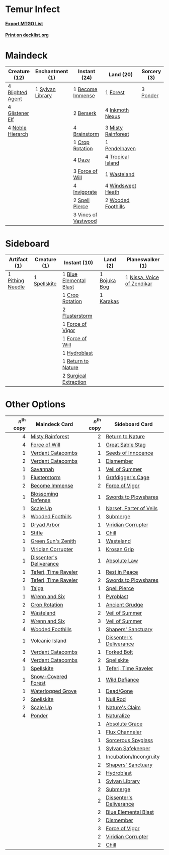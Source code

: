 # Temur Infect

#### [Export MTGO List](../collection/Temur%20Infect/Temur%20Infect.txt)
#### [Print on decklist.org](http://decklist.org/?deckmain=1%09Become%20Immense%0A2%09Berserk%0A4%09Blighted%20Agent%0A4%09Brainstorm%0A1%09Crop%20Rotation%0A4%09Daze%0A3%09Force%20of%20Will%0A1%09Forest%0A4%09Glistener%20Elf%0A4%09Inkmoth%20Nexus%0A4%09Invigorate%0A3%09Misty%20Rainforest%0A4%09Noble%20Hierarch%0A1%09Pendelhaven%0A3%09Ponder%0A2%09Spell%20Pierce%0A1%09Sylvan%20Library%0A4%09Tropical%20Island%0A3%09Vines%20of%20Vastwood%0A1%09Wasteland%0A4%09Windswept%20Heath%0A2%09Wooded%20Foothills&deckside=1%09Blue%20Elemental%20Blast%0A1%09Bojuka%20Bog%0A1%09Crop%20Rotation%0A2%09Flusterstorm%0A1%09Force%20of%20Vigor%0A1%09Force%20of%20Will%0A1%09Hydroblast%0A1%09Karakas%0A1%09Nissa,%20Voice%20of%20Zendikar%0A1%09Pithing%20Needle%0A1%09Return%20to%20Nature%0A1%09Spellskite%0A2%09Surgical%20Extraction)
# Maindeck

|                                       Creature (12)                                       |                                     Enchantment (1)                                     |                                         Instant (24)                                         |                                          Land (20)                                          |                                    Sorcery (3)                                    |
|-------------------------------------------------------------------------------------------|-----------------------------------------------------------------------------------------|----------------------------------------------------------------------------------------------|---------------------------------------------------------------------------------------------|-----------------------------------------------------------------------------------|
|4 [Blighted Agent](http://gatherer.wizards.com/Pages/Card/Details.aspx?multiverseid=214383)|1 [Sylvan Library](http://gatherer.wizards.com/Pages/Card/Details.aspx?multiverseid=2240)|1 [Become Immense](http://gatherer.wizards.com/Pages/Card/Details.aspx?multiverseid=386487)   |1 [Forest](http://gatherer.wizards.com/Pages/Card/Details.aspx?multiverseid=439860)          |3 [Ponder](http://gatherer.wizards.com/Pages/Card/Details.aspx?multiverseid=451051)|
|4 [Glistener Elf](http://gatherer.wizards.com/Pages/Card/Details.aspx?multiverseid=233052) |                                                                                         |2 [Berserk](http://gatherer.wizards.com/Pages/Card/Details.aspx?multiverseid=738)             |4 [Inkmoth Nexus](http://gatherer.wizards.com/Pages/Card/Details.aspx?multiverseid=213731)   |                                                                                   |
|4 [Noble Hierarch](http://gatherer.wizards.com/Pages/Card/Details.aspx?multiverseid=179434)|                                                                                         |4 [Brainstorm](http://gatherer.wizards.com/Pages/Card/Details.aspx?multiverseid=3897)         |3 [Misty Rainforest](http://gatherer.wizards.com/Pages/Card/Details.aspx?multiverseid=405102)|                                                                                   |
|                                                                                           |                                                                                         |1 [Crop Rotation](http://gatherer.wizards.com/Pages/Card/Details.aspx?multiverseid=417430)    |1 [Pendelhaven](http://gatherer.wizards.com/Pages/Card/Details.aspx?multiverseid=442233)     |                                                                                   |
|                                                                                           |                                                                                         |4 [Daze](http://gatherer.wizards.com/Pages/Card/Details.aspx?multiverseid=189255)             |4 [Tropical Island](http://gatherer.wizards.com/Pages/Card/Details.aspx?multiverseid=884)    |                                                                                   |
|                                                                                           |                                                                                         |3 [Force of Will](http://gatherer.wizards.com/Pages/Card/Details.aspx?multiverseid=3107)      |1 [Wasteland](http://gatherer.wizards.com/Pages/Card/Details.aspx?multiverseid=413790)       |                                                                                   |
|                                                                                           |                                                                                         |4 [Invigorate](http://gatherer.wizards.com/Pages/Card/Details.aspx?multiverseid=442162)       |4 [Windswept Heath](http://gatherer.wizards.com/Pages/Card/Details.aspx?multiverseid=405115) |                                                                                   |
|                                                                                           |                                                                                         |2 [Spell Pierce](http://gatherer.wizards.com/Pages/Card/Details.aspx?multiverseid=425876)     |2 [Wooded Foothills](http://gatherer.wizards.com/Pages/Card/Details.aspx?multiverseid=405116)|                                                                                   |
|                                                                                           |                                                                                         |3 [Vines of Vastwood](http://gatherer.wizards.com/Pages/Card/Details.aspx?multiverseid=397747)|                                                                                             |                                                                                   |


# Sideboard

|                                       Artifact (1)                                        |                                     Creature (1)                                      |                                          Instant (10)                                          |                                       Land (2)                                        |                                          Planeswalker (1)                                           |
|-------------------------------------------------------------------------------------------|---------------------------------------------------------------------------------------|------------------------------------------------------------------------------------------------|---------------------------------------------------------------------------------------|-----------------------------------------------------------------------------------------------------|
|1 [Pithing Needle](http://gatherer.wizards.com/Pages/Card/Details.aspx?multiverseid=129526)|1 [Spellskite](http://gatherer.wizards.com/Pages/Card/Details.aspx?multiverseid=397743)|1 [Blue Elemental Blast](http://gatherer.wizards.com/Pages/Card/Details.aspx?multiverseid=694)  |1 [Bojuka Bog](http://gatherer.wizards.com/Pages/Card/Details.aspx?multiverseid=376269)|1 [Nissa, Voice of Zendikar](http://gatherer.wizards.com/Pages/Card/Details.aspx?multiverseid=417424)|
|                                                                                           |                                                                                       |1 [Crop Rotation](http://gatherer.wizards.com/Pages/Card/Details.aspx?multiverseid=417430)      |1 [Karakas](http://gatherer.wizards.com/Pages/Card/Details.aspx?multiverseid=413782)   |                                                                                                     |
|                                                                                           |                                                                                       |2 [Flusterstorm](http://gatherer.wizards.com/Pages/Card/Details.aspx?multiverseid=228255)       |                                                                                       |                                                                                                     |
|                                                                                           |                                                                                       |1 [Force of Vigor](http://gatherer.wizards.com/Pages/Card/Details.aspx?multiverseid=464113)     |                                                                                       |                                                                                                     |
|                                                                                           |                                                                                       |1 [Force of Will](http://gatherer.wizards.com/Pages/Card/Details.aspx?multiverseid=3107)        |                                                                                       |                                                                                                     |
|                                                                                           |                                                                                       |1 [Hydroblast](http://gatherer.wizards.com/Pages/Card/Details.aspx?multiverseid=3915)           |                                                                                       |                                                                                                     |
|                                                                                           |                                                                                       |1 [Return to Nature](http://gatherer.wizards.com/Pages/Card/Details.aspx?multiverseid=461102)   |                                                                                       |                                                                                                     |
|                                                                                           |                                                                                       |2 [Surgical Extraction](http://gatherer.wizards.com/Pages/Card/Details.aspx?multiverseid=397706)|                                                                                       |                                                                                                     |


# Other Options

|*n*<sup>th</sup> copy|                                          Maindeck Card                                           |*n*<sup>th</sup> copy|                                          Sideboard Card                                          |
|--------------------:|--------------------------------------------------------------------------------------------------|--------------------:|--------------------------------------------------------------------------------------------------|
|                    4|[Misty Rainforest](http://gatherer.wizards.com/Pages/Card/Details.aspx?multiverseid=405102)       |                    2|[Return to Nature](http://gatherer.wizards.com/Pages/Card/Details.aspx?multiverseid=461102)       |
|                    4|[Force of Will](http://gatherer.wizards.com/Pages/Card/Details.aspx?multiverseid=3107)            |                    1|[Great Sable Stag](http://gatherer.wizards.com/Pages/Card/Details.aspx?multiverseid=193759)       |
|                    1|[Verdant Catacombs](http://gatherer.wizards.com/Pages/Card/Details.aspx?multiverseid=405113)      |                    1|[Seeds of Innocence](http://gatherer.wizards.com/Pages/Card/Details.aspx?multiverseid=3410)       |
|                    2|[Verdant Catacombs](http://gatherer.wizards.com/Pages/Card/Details.aspx?multiverseid=405113)      |                    1|[Dismember](http://gatherer.wizards.com/Pages/Card/Details.aspx?multiverseid=382182)              |
|                    1|[Savannah](http://gatherer.wizards.com/Pages/Card/Details.aspx?multiverseid=881)                  |                    1|[Veil of Summer](http://gatherer.wizards.com/Pages/Card/Details.aspx?multiverseid=466952)         |
|                    1|[Flusterstorm](http://gatherer.wizards.com/Pages/Card/Details.aspx?multiverseid=228255)           |                    1|[Grafdigger's Cage](http://gatherer.wizards.com/Pages/Card/Details.aspx?multiverseid=278452)      |
|                    2|[Become Immense](http://gatherer.wizards.com/Pages/Card/Details.aspx?multiverseid=386487)         |                    2|[Force of Vigor](http://gatherer.wizards.com/Pages/Card/Details.aspx?multiverseid=464113)         |
|                    1|[Blossoming Defense](http://gatherer.wizards.com/Pages/Card/Details.aspx?multiverseid=417719)     |                    1|[Swords to Plowshares](http://gatherer.wizards.com/Pages/Card/Details.aspx?multiverseid=869)      |
|                    1|[Scale Up](http://gatherer.wizards.com/Pages/Card/Details.aspx?multiverseid=464128)               |                    1|[Narset, Parter of Veils](http://gatherer.wizards.com/Pages/Card/Details.aspx?multiverseid=460988)|
|                    3|[Wooded Foothills](http://gatherer.wizards.com/Pages/Card/Details.aspx?multiverseid=405116)       |                    1|[Submerge](http://gatherer.wizards.com/Pages/Card/Details.aspx?multiverseid=21296)                |
|                    1|[Dryad Arbor](http://gatherer.wizards.com/Pages/Card/Details.aspx?multiverseid=136196)            |                    1|[Viridian Corrupter](http://gatherer.wizards.com/Pages/Card/Details.aspx?multiverseid=213772)     |
|                    1|[Stifle](http://gatherer.wizards.com/Pages/Card/Details.aspx?multiverseid=382377)                 |                    1|[Chill](http://gatherer.wizards.com/Pages/Card/Details.aspx?multiverseid=15444)                   |
|                    1|[Green Sun's Zenith](http://gatherer.wizards.com/Pages/Card/Details.aspx?multiverseid=413711)     |                    1|[Wasteland](http://gatherer.wizards.com/Pages/Card/Details.aspx?multiverseid=413790)              |
|                    1|[Viridian Corrupter](http://gatherer.wizards.com/Pages/Card/Details.aspx?multiverseid=213772)     |                    1|[Krosan Grip](http://gatherer.wizards.com/Pages/Card/Details.aspx?multiverseid=376394)            |
|                    1|[Dissenter's Deliverance](http://gatherer.wizards.com/Pages/Card/Details.aspx?multiverseid=426866)|                    1|[Absolute Law](http://gatherer.wizards.com/Pages/Card/Details.aspx?multiverseid=8437)             |
|                    1|[Teferi, Time Raveler](http://gatherer.wizards.com/Pages/Card/Details.aspx?multiverseid=461148)   |                    1|[Rest in Peace](http://gatherer.wizards.com/Pages/Card/Details.aspx?multiverseid=442021)          |
|                    2|[Teferi, Time Raveler](http://gatherer.wizards.com/Pages/Card/Details.aspx?multiverseid=461148)   |                    2|[Swords to Plowshares](http://gatherer.wizards.com/Pages/Card/Details.aspx?multiverseid=869)      |
|                    1|[Taiga](http://gatherer.wizards.com/Pages/Card/Details.aspx?multiverseid=883)                     |                    1|[Spell Pierce](http://gatherer.wizards.com/Pages/Card/Details.aspx?multiverseid=425876)           |
|                    1|[Wrenn and Six](http://gatherer.wizards.com/Pages/Card/Details.aspx?multiverseid=464166)          |                    1|[Pyroblast](http://gatherer.wizards.com/Pages/Card/Details.aspx?multiverseid=4083)                |
|                    2|[Crop Rotation](http://gatherer.wizards.com/Pages/Card/Details.aspx?multiverseid=417430)          |                    1|[Ancient Grudge](http://gatherer.wizards.com/Pages/Card/Details.aspx?multiverseid=235600)         |
|                    2|[Wasteland](http://gatherer.wizards.com/Pages/Card/Details.aspx?multiverseid=413790)              |                    2|[Veil of Summer](http://gatherer.wizards.com/Pages/Card/Details.aspx?multiverseid=466952)         |
|                    2|[Wrenn and Six](http://gatherer.wizards.com/Pages/Card/Details.aspx?multiverseid=464166)          |                    3|[Veil of Summer](http://gatherer.wizards.com/Pages/Card/Details.aspx?multiverseid=466952)         |
|                    4|[Wooded Foothills](http://gatherer.wizards.com/Pages/Card/Details.aspx?multiverseid=405116)       |                    1|[Shapers' Sanctuary](http://gatherer.wizards.com/Pages/Card/Details.aspx?multiverseid=435362)     |
|                    1|[Volcanic Island](http://gatherer.wizards.com/Pages/Card/Details.aspx?multiverseid=887)           |                    1|[Dissenter's Deliverance](http://gatherer.wizards.com/Pages/Card/Details.aspx?multiverseid=426866)|
|                    3|[Verdant Catacombs](http://gatherer.wizards.com/Pages/Card/Details.aspx?multiverseid=405113)      |                    1|[Forked Bolt](http://gatherer.wizards.com/Pages/Card/Details.aspx?multiverseid=401702)            |
|                    4|[Verdant Catacombs](http://gatherer.wizards.com/Pages/Card/Details.aspx?multiverseid=405113)      |                    2|[Spellskite](http://gatherer.wizards.com/Pages/Card/Details.aspx?multiverseid=397743)             |
|                    1|[Spellskite](http://gatherer.wizards.com/Pages/Card/Details.aspx?multiverseid=397743)             |                    1|[Teferi, Time Raveler](http://gatherer.wizards.com/Pages/Card/Details.aspx?multiverseid=461148)   |
|                    1|[Snow-Covered Forest](http://gatherer.wizards.com/Pages/Card/Details.aspx?multiverseid=121192)    |                    1|[Wild Defiance](http://gatherer.wizards.com/Pages/Card/Details.aspx?multiverseid=276199)          |
|                    1|[Waterlogged Grove](http://gatherer.wizards.com/Pages/Card/Details.aspx?multiverseid=464198)      |                    1|[Dead/Gone](http://gatherer.wizards.com/Pages/Card/Details.aspx?multiverseid=126419)              |
|                    2|[Spellskite](http://gatherer.wizards.com/Pages/Card/Details.aspx?multiverseid=397743)             |                    1|[Null Rod](http://gatherer.wizards.com/Pages/Card/Details.aspx?multiverseid=383034)               |
|                    2|[Scale Up](http://gatherer.wizards.com/Pages/Card/Details.aspx?multiverseid=464128)               |                    1|[Nature's Claim](http://gatherer.wizards.com/Pages/Card/Details.aspx?multiverseid=382316)         |
|                    4|[Ponder](http://gatherer.wizards.com/Pages/Card/Details.aspx?multiverseid=451051)                 |                    1|[Naturalize](http://gatherer.wizards.com/Pages/Card/Details.aspx?multiverseid=129656)             |
|                     |                                                                                                  |                    1|[Absolute Grace](http://gatherer.wizards.com/Pages/Card/Details.aspx?multiverseid=5716)           |
|                     |                                                                                                  |                    1|[Flux Channeler](http://gatherer.wizards.com/Pages/Card/Details.aspx?multiverseid=460979)         |
|                     |                                                                                                  |                    1|[Sorcerous Spyglass](http://gatherer.wizards.com/Pages/Card/Details.aspx?multiverseid=435407)     |
|                     |                                                                                                  |                    1|[Sylvan Safekeeper](http://gatherer.wizards.com/Pages/Card/Details.aspx?multiverseid=389709)      |
|                     |                                                                                                  |                    1|[Incubation/Incongruity](http://gatherer.wizards.com/Pages/Card/Details.aspx?multiverseid=457370) |
|                     |                                                                                                  |                    2|[Shapers' Sanctuary](http://gatherer.wizards.com/Pages/Card/Details.aspx?multiverseid=435362)     |
|                     |                                                                                                  |                    2|[Hydroblast](http://gatherer.wizards.com/Pages/Card/Details.aspx?multiverseid=3915)               |
|                     |                                                                                                  |                    1|[Sylvan Library](http://gatherer.wizards.com/Pages/Card/Details.aspx?multiverseid=2240)           |
|                     |                                                                                                  |                    2|[Submerge](http://gatherer.wizards.com/Pages/Card/Details.aspx?multiverseid=21296)                |
|                     |                                                                                                  |                    2|[Dissenter's Deliverance](http://gatherer.wizards.com/Pages/Card/Details.aspx?multiverseid=426866)|
|                     |                                                                                                  |                    2|[Blue Elemental Blast](http://gatherer.wizards.com/Pages/Card/Details.aspx?multiverseid=694)      |
|                     |                                                                                                  |                    2|[Dismember](http://gatherer.wizards.com/Pages/Card/Details.aspx?multiverseid=382182)              |
|                     |                                                                                                  |                    3|[Force of Vigor](http://gatherer.wizards.com/Pages/Card/Details.aspx?multiverseid=464113)         |
|                     |                                                                                                  |                    2|[Viridian Corrupter](http://gatherer.wizards.com/Pages/Card/Details.aspx?multiverseid=213772)     |
|                     |                                                                                                  |                    2|[Chill](http://gatherer.wizards.com/Pages/Card/Details.aspx?multiverseid=15444)                   |

